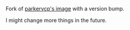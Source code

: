 Fork of [parkervcp's image](https://github.com/parkervcp/pterodactyl-daemon-Dockerfile) with a version bump.

I might change more things in the future.
